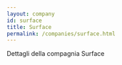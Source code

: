 ```yaml
---
layout: company
id: surface
title: Surface
permalink: /companies/surface.html
---
```


Dettagli della compagnia Surface